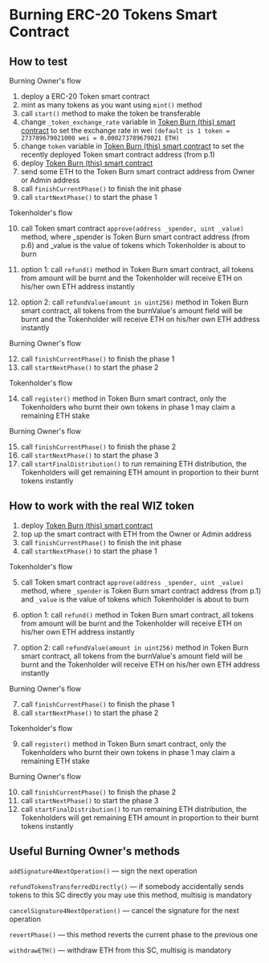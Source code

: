 # Burning ERC-20 Tokens Smart Contract

## How to test

Burning Owner's flow

1. deploy a ERC-20 Token smart contract
2. mint as many tokens as you want using `mint()` method
3. call `start()` method to make the token be transferable
4. change `_token_exchange_rate` variable in [Token Burn (this) smart contract](https://github.com/icoadmindev/wiz_token_burn) to set the exchange rate in wei `(default is 1 token = 273789679021000 wei = 0.000273789679021 ETH)`
5. change `token` variable in [Token Burn (this) smart contract](https://github.com/icoadmindev/wiz_token_burn) to set the recently deployed Token smart contract address (from p.1)
6. deploy [Token Burn (this) smart contract](https://github.com/icoadmindev/wiz_token_burn)
7. send some ETH to the Token Burn smart contract address from Owner or Admin address
8. call `finishCurrentPhase()` to finish the init phase
9. call `startNextPhase()` to start the phase 1

Tokenholder's flow

10. call Token smart contract `approve(address _spender, uint _value)` method, where _spender is Token Burn smart contract address (from p.6) and _value is the value of tokens which Tokenholder is about to burn

11. option 1: call `refund()` method in Token Burn smart contract, all tokens from amount will be burnt and the Tokenholder will receive ETH on his/her own ETH address instantly

11. option 2: call `refundValue(amount in uint256)` method in Token Burn smart contract, all tokens from the burnValue's amount field will be burnt and the Tokenholder will receive ETH on his/her own ETH address instantly

Burning Owner's flow

12. call `finishCurrentPhase()` to finish the phase 1
13. call `startNextPhase()` to start the phase 2

Tokenholder's flow

14. call `register()` method in Token Burn smart contract, only the Tokenholders who burnt their own tokens in phase 1 may claim a remaining ETH stake

Burning Owner's flow

15. call `finishCurrentPhase()` to finish the phase 2
16. call `startNextPhase()` to start the phase 3
17. call `startFinalDistribution()` to run remaining ETH distribution, the Tokenholders will get remaining ETH amount in proportion to their burnt tokens instantly




## How to work with the real WIZ token

1. deploy [Token Burn (this) smart contract](https://github.com/icoadmindev/wiz_token_burn)
2. top up the smart contract with ETH from the Owner or Admin address
3. call `finishCurrentPhase()` to finish the init phase
4. call `startNextPhase()` to start the phase 1

Tokenholder's flow

5. call Token smart contract `approve(address _spender, uint _value)` method, where `_spender` is Token Burn smart contract address (from p.1) and `_value` is the value of tokens which Tokenholder is about to burn

6. option 1: call `refund()` method in Token Burn smart contract, all tokens from amount will be burnt and the Tokenholder will receive ETH on his/her own ETH address instantly

6. option 2: call `refundValue(amount in uint256)` method in Token Burn smart contract, all tokens from the burnValue's amount field will be burnt and the Tokenholder will receive ETH on his/her own ETH address instantly

Burning Owner's flow

7. call `finishCurrentPhase()` to finish the phase 1
8. call `startNextPhase()` to start the phase 2

Tokenholder's flow

9. call `register()` method in Token Burn smart contract, only the Tokenholders who burnt their own tokens in phase 1 may claim a remaining ETH stake

Burning Owner's flow

10. call `finishCurrentPhase()` to finish the phase 2
11. call `startNextPhase()` to start the phase 3
12. call `startFinalDistribution()` to run remaining ETH distribution, the Tokenholders will get remaining ETH amount in proportion to their burnt tokens instantly


## Useful Burning Owner's methods
`addSignature4NextOperation()` — sign the next operation

`refundTokensTransferredDirectly()` — if somebody accidentally sends tokens to this SC directly you may use this method, multisig is mandatory

`cancelSignature4NextOperation()` — cancel the signature for the next operation

`revertPhase()` — this method reverts the current phase to the previous one

`withdrawETH()` — withdraw ETH from this SC, multisig is mandatory
